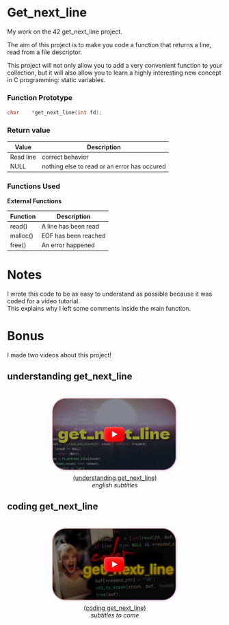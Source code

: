 # Get_next_line
My work on the 42 get_next_line project.

The aim of this project is to make you code a function that returns a line,
read from a file descriptor.

This project will not only allow you to add a very convenient function to your collection,
but it will also allow you to learn a highly interesting new concept in C programming:
static variables.

### Function Prototype

```c
char	*get_next_line(int fd);
```

### Return value

| Value | Description         |
 |-----------|----------------------|
|  Read line| correct behavior |
|  NULL| nothing else to read or an error has occured |

### Functions Used

**External Functions**

| Function | Description         |
 |-----------|----------------------|
|  read() | A line has been read |
|  malloc() | EOF has been reached |
|  free() | An error happened |

# Notes

I wrote this code to be as easy to understand as possible because it was coded for a video tutorial.  
This explains why I left some comments inside the main function.

# Bonus

I made two videos about this project!

## understanding get_next_line
<p align="center">
<br>
<a href="https://www.youtube.com/watch?v=-Mt2FdJjVno">
<img src="img/yt-tbn.png" alt="coder get_next_line" width="300px"><br>
(understanding get_next_line)
</a><br><i>english subtitles</i><br>
</p>

## coding get_next_line
<p align="center">
<br>
<a href="https://www.youtube.com/watch?v=xZKeh2mYv0Y">
<img src="img/yt-tbn2.png" alt="coder get_next_line" width="300px"><br>
(coding get_next_line)
</a><br><i>subtitles to come</i>
</p>